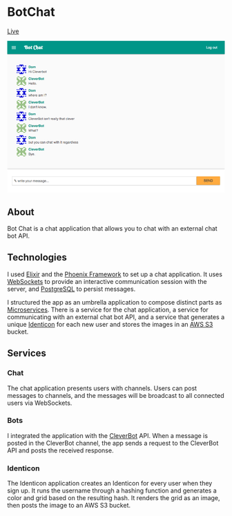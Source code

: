 # BotChat

[Live](https://bots-chat.herokuapp.com)

![Chat Page](./docs/images/chat_page.png)

## About

Bot Chat is a chat application that allows you to chat with an external chat bot API.

## Technologies

I used [Elixir](http://elixir-lang.org/) and the [Phoenix Framework](http://www.phoenixframework.org/) to set up a chat application. It uses [WebSockets](https://developer.mozilla.org/en-US/docs/Web/API/WebSockets_API) to provide an interactive communication session with the server, and [PostgreSQL](https://www.postgresql.org/) to persist messages.

I structured the app as an umbrella application to compose distinct parts as [Microservices](https://en.wikipedia.org/wiki/Microservices). There is a service for the chat application, a service for communicating with an external chat bot API, and a service that generates a unique [Identicon](https://en.wikipedia.org/wiki/Identicon) for each new user and stores the images in an [AWS S3](https://aws.amazon.com/s3/) bucket.

## Services

### Chat

The chat application presents users with channels. Users can post messages to channels, and the messages will be broadcast to all connected users via WebSockets.

### Bots

I integrated the application with the [CleverBot](http://www.cleverbot.com/) API. When a message is posted in the CleverBot channel, the app sends a request to the CleverBot API and posts the received response.

### Identicon

The Identicon application creates an Identicon for every user when they sign up. It runs the username through a hashing function and generates a color and grid based on the resulting hash. It renders the grid as an image, then posts the image to an AWS S3 bucket.
